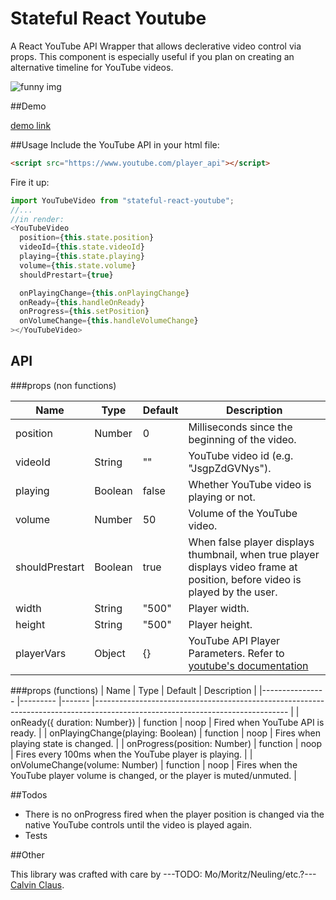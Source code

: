 # Stateful React Youtube
A React YouTube API Wrapper that allows declerative video control via props.
This component is especially useful if you plan on creating an alternative timeline for YouTube videos.

![funny img](http://i.giphy.com/H3oWbYbyhxedq.gif)

##Demo

[demo link](https://calvinclaus.github.io/stateful-react-youtube/)

##Usage
Include the YouTube API in your html file:
```HTML
<script src="https://www.youtube.com/player_api"></script>
```
Fire it up:
```javascript
import YouTubeVideo from "stateful-react-youtube";
//...
//in render:
<YouTubeVideo
  position={this.state.position}
  videoId={this.state.videoId}
  playing={this.state.playing}
  volume={this.state.volume}
  shouldPrestart={true}

  onPlayingChange={this.onPlayingChange}
  onReady={this.handleOnReady}
  onProgress={this.setPosition}
  onVolumeChange={this.handleVolumeChange}
></YouTubeVideo>

```
## API

###props (non functions)

| Name       	| Type  	| Default     	| Description                                                                               	|
|----------------	|---------	|-------	|------------------------------------------------------------------------------------------------------------------------------	|
| position       	| Number  	| 0     	| Milliseconds since the beginning of the video.                                                                               	|
| videoId        	| String  	| ""    	| YouTube video id (e.g. "JsgpZdGVNys").                                                                                         	|
| playing        	| Boolean 	| false 	| Whether YouTube video is playing or not.                                                                                     	|
| volume        	| Number 	| 50 	| Volume of the YouTube video.                                                                                     	|
| shouldPrestart 	| Boolean 	| true  	| When false player displays thumbnail, when true player displays video frame at position, before video is played by the user. 	|
| width          	| String  	| "500" 	| Player width.                                                                                                                	|
| height         	| String  	| "500" 	| Player height.                                                                                                               	|
| playerVars         	| Object  	| {} 	| YouTube API Player Parameters. Refer to [youtube's documentation](https://developers.google.com/youtube/player_parameters?playerVersion=HTML5)                                                                                                              	|
###props (functions)
| Name       	| Type  	| Default     	| Description                                                                               	|
|----------------	|---------	|-------	|------------------------------------------------------------------------------------------------------------------------------	|
| onReady({ duration: Number})        	| function  	| noop    	| Fired when YouTube API is ready.                                                                                         	|
| onPlayingChange(playing: Boolean)       	| function  	| noop     	| Fires when playing state is changed.                                                                               	|
| onProgress(position: Number)        	| function 	| noop 	| Fires every 100ms when the YouTube player is playing. |
| onVolumeChange(volume: Number)        	| function 	| noop 	| Fires when the YouTube player volume is changed, or the player is muted/unmuted. |

##Todos

- There is no onProgress fired when the player position is changed via the native YouTube controls until the video is played again.
- Tests

##Other

This library was crafted with care by ---TODO: Mo/Moritz/Neuling/etc.?--- [Calvin Claus](https://twitter.com/calvin_claus).
